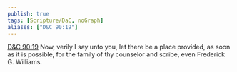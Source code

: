 ```yaml
---
publish: true
tags: [Scripture/DaC, noGraph]
aliases: ["D&C 90:19"]
---
```

[D&C 90:19](https://churchofjesuschrist.org/study/scriptures/dc-testament/dc/90?lang=eng&id=p19#p19) Now, verily I say unto you, let there be a place provided, as soon as it is possible, for the family of thy counselor and scribe, even Frederick G. Williams.
